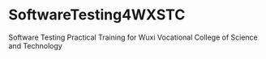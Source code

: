 # SoftwareTesting4WXSTC
Software Testing Practical Training for Wuxi Vocational College of Science and Technology
